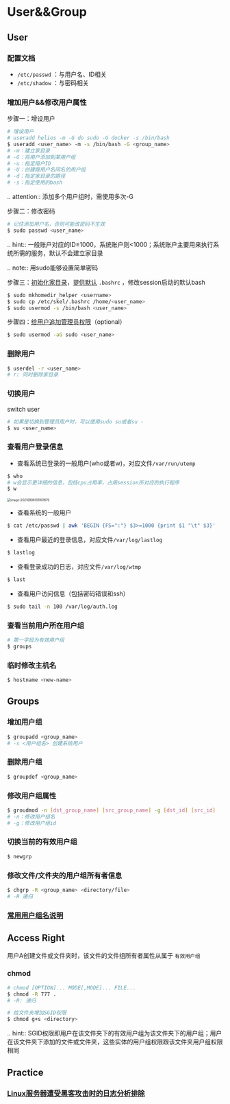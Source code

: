 # User&&Group

## User

### 配置文档

* `/etc/passwd` ：与用户名、ID相关
* `/etc/shadow` ：与密码相关

### 增加用户&&修改用户属性

步骤一：增设用户

```bash
# 增设用户 
# useradd helios -m -G do sudo -G docker -s /bin/bash
$ useradd <user_name> -m -s /bin/bash -G <group_name>
# -m：建立家目录
# -G：将用户添加到某用户组
# -u：指定用户ID
# -U：创建跟用户名同名的用户组
# -d：指定家目录的路径
# -s：指定使用的bash
```

.. attention:: 添加多个用户组时，需使用多次-G

步骤二：修改密码

```bash
# 记住添加用户名，否则可能改密码不生效
$ sudo passwd <user_name>
```

.. hint:: 一般账户对应的ID≥1000，系统账户则<1000；系统账户主要用来执行系统所需的服务，默认不会建立家目录

.. note:: 用sudo能够设置简单密码

步骤三：[初始化家目录](https://askubuntu.com/questions/152707/how-to-make-user-home-folder-after-account-creation)，[提供默认](https://askubuntu.com/questions/404424/how-do-i-restore-bashrc-to-its-default) `.bashrc` ，修改session启动的默认bash

```bash
$ sudo mkhomedir_helper <username>
$ sudo cp /etc/skel/.bashrc /home/<user_name>
$ sudo usermod -s /bin/bash <user_name>
```

步骤四：[给用户追加管理员权限](https://www.tecmint.com/create-a-sudo-user-on-ubuntu/)（optional）

```bash
$ sudo usermod -aG sudo <user_name>
```

### 删除用户

```bash
$ userdel -r <user_name>
# r: 同时删除家目录
```

### 切换用户

switch user

```bash
# 如果是切换到管理员用户时，可以使用sudo su或者su -
$ su <user_name>
```

### 查看用户登录信息

* 查看系统已登录的一般用户(who或者w)，对应文件`/var/run/utemp`

```bash
$ who
# w会显示更详细的信息，包括cpu占用率，占用session所对应的执行程序
$ w
```

<img src="https://natsu-akatsuki.oss-cn-guangzhou.aliyuncs.com/img/image-20210906101901670.png" alt="image-20210906101901670" style="zoom:50%; " />

* 查看系统的一般用户

```bash
$ cat /etc/passwd | awk 'BEGIN {FS=":"} $3>=1000 {print $1 "\t" $3}'
```

* 查看用户最近的登录信息，对应文件`/var/log/lastlog`

```bash
$ lastlog
```

* 查看登录成功的日志，对应文件`/var/log/wtmp`

```bash
$ last
```

* 查看用户访问信息（包括密码错误和ssh）

```bash
$ sudo tail -n 100 /var/log/auth.log
```

### 查看当前用户所在用户组

```bash
# 第一字段为有效用户组
$ groups
```

### 临时修改主机名

```bash
$ hostname <new-name>
```

## Groups

### 增加用户组

```bash
$ groupadd <group_name>
# -s <用户组名> 创建系统用户
```

### 删除用户组

```bash
$ groupdef <group_name>
```

### 修改用户组属性

```bash
$ groudmod -n [dst_group_name] [src_group_name] -g [dst_id] [src_id]
# -n：修改用户组名
# -g：修改用户组id
```

### 切换当前的有效用户组

```bash
$ newgrp
```

### 修改文件/文件夹的用户组所有者信息

```bash
$ chgrp -R <group_name> <directory/file>
# -R 递归
```

### [常用用户组名说明](https://wiki.debian.org/SystemGroups)

## Access Right

用户A创建文件或文件夹时，该文件的文件组所有者属性从属于 `有效用户组`

### chmod

```bash
# chmod [OPTION]... MODE[,MODE]... FILE...
$ chmod -R 777 .
# -R: 递归

# 给文件夹增加SGID权限
$ chmod g+s <directory>
```

.. hint:: SGID权限即用户在该文件夹下的有效用户组为该文件夹下的用户组；用户在该文件夹下添加的文件或文件夹，这些实体的用户组权限跟该文件夹用户组权限相同

## Practice

### [Linux服务器遭受黑客攻击时的日志分析排除](https://blog.csdn.net/wxh0000mm/article/details/102948268)
